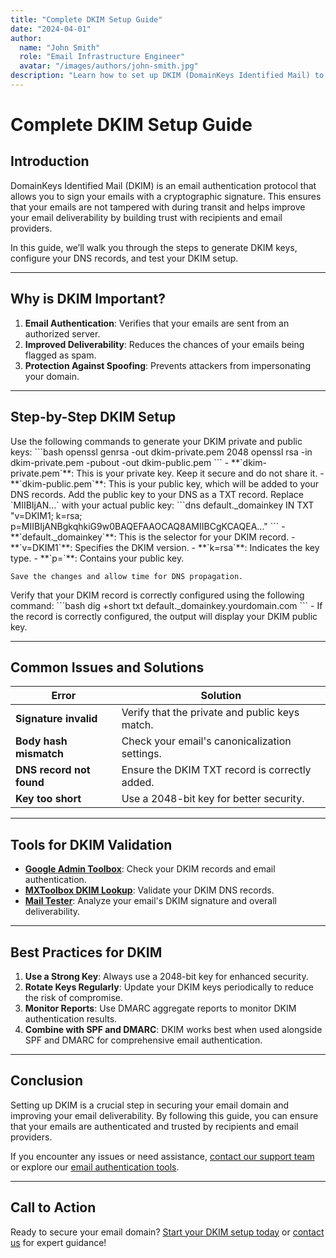 ```yaml
---
title: "Complete DKIM Setup Guide"
date: "2024-04-01"
author: 
  name: "John Smith"
  role: "Email Infrastructure Engineer"
  avatar: "/images/authors/john-smith.jpg"
description: "Learn how to set up DKIM (DomainKeys Identified Mail) to secure your email domain and improve email deliverability."
---
```


# Complete DKIM Setup Guide

## Introduction
DomainKeys Identified Mail (DKIM) is an email authentication protocol that allows you to sign your emails with a cryptographic signature. This ensures that your emails are not tampered with during transit and helps improve your email deliverability by building trust with recipients and email providers.

In this guide, we’ll walk you through the steps to generate DKIM keys, configure your DNS records, and test your DKIM setup.

---

## Why is DKIM Important?
1. **Email Authentication**: Verifies that your emails are sent from an authorized server.
2. **Improved Deliverability**: Reduces the chances of your emails being flagged as spam.
3. **Protection Against Spoofing**: Prevents attackers from impersonating your domain.

---

## Step-by-Step DKIM Setup

<Steps>
  <Step title="1. Generate DKIM Keys">
    Use the following commands to generate your DKIM private and public keys:
    ```bash
    openssl genrsa -out dkim-private.pem 2048
    openssl rsa -in dkim-private.pem -pubout -out dkim-public.pem
    ```
    - **`dkim-private.pem`**: This is your private key. Keep it secure and do not share it.
    - **`dkim-public.pem`**: This is your public key, which will be added to your DNS records.
  </Step>
  
  <Step title="2. Configure DNS Record">
    Add the public key to your DNS as a TXT record. Replace `MIIBIjAN...` with your actual public key:
    ```dns
    default._domainkey IN TXT "v=DKIM1; k=rsa; p=MIIBIjANBgkqhkiG9w0BAQEFAAOCAQ8AMIIBCgKCAQEA..."
    ```
    - **`default._domainkey`**: This is the selector for your DKIM record.
    - **`v=DKIM1`**: Specifies the DKIM version.
    - **`k=rsa`**: Indicates the key type.
    - **`p=`**: Contains your public key.

    Save the changes and allow time for DNS propagation.
  </Step>

  <Step title="3. Test Configuration">
    Verify that your DKIM record is correctly configured using the following command:
    ```bash
    dig +short txt default._domainkey.yourdomain.com
    ```
    - If the record is correctly configured, the output will display your DKIM public key.
  </Step>
</Steps>

---

## Common Issues and Solutions

| **Error**              | **Solution**                                      |
|-------------------------|--------------------------------------------------|
| **Signature invalid**   | Verify that the private and public keys match.   |
| **Body hash mismatch**  | Check your email's canonicalization settings.    |
| **DNS record not found**| Ensure the DKIM TXT record is correctly added.   |
| **Key too short**       | Use a 2048-bit key for better security.          |

---

## Tools for DKIM Validation
- **[Google Admin Toolbox](https://toolbox.googleapps.com)**: Check your DKIM records and email authentication.
- **[MXToolbox DKIM Lookup](https://mxtoolbox.com/DKIMLookup.aspx)**: Validate your DKIM DNS records.
- **[Mail Tester](https://www.mail-tester.com)**: Analyze your email's DKIM signature and overall deliverability.

---

## Best Practices for DKIM
1. **Use a Strong Key**: Always use a 2048-bit key for enhanced security.
2. **Rotate Keys Regularly**: Update your DKIM keys periodically to reduce the risk of compromise.
3. **Monitor Reports**: Use DMARC aggregate reports to monitor DKIM authentication results.
4. **Combine with SPF and DMARC**: DKIM works best when used alongside SPF and DMARC for comprehensive email authentication.

---

## Conclusion
Setting up DKIM is a crucial step in securing your email domain and improving your email deliverability. By following this guide, you can ensure that your emails are authenticated and trusted by recipients and email providers.

If you encounter any issues or need assistance, [contact our support team](mailto:support@yourdomain.com) or explore our [email authentication tools](https://yourdomain.com/tools/dkim).

---

## Call to Action
Ready to secure your email domain? [Start your DKIM setup today](https://yourdomain.com/tools/dkim) or [contact us](mailto:support@yourdomain.com) for expert guidance!